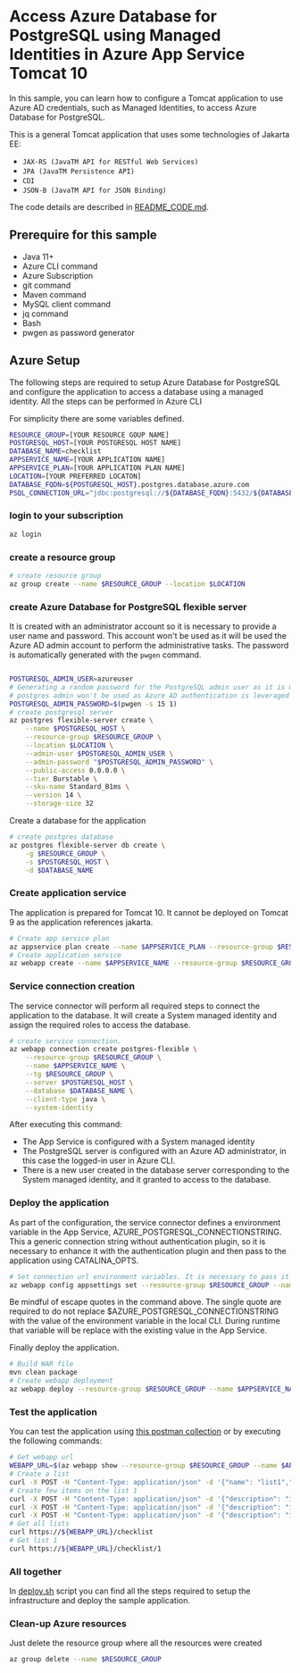# Access Azure Database for PostgreSQL using Managed Identities in Azure App Service Tomcat 10

In this sample, you can learn how to configure a Tomcat application to use Azure AD credentials, such as Managed Identities, to access Azure Database for PostgreSQL.

This is a general Tomcat application that uses some technologies of Jakarta EE:

* `JAX-RS (JavaTM API for RESTful Web Services)` 
* `JPA (JavaTM Persistence API)`
* `CDI`
* `JSON-B (JavaTM API for JSON Binding)`

The code details are described in [README_CODE.md](README_CODE.md).

## Prerequire for this sample

* Java 11+
* Azure CLI command
* Azure Subscription
* git command
* Maven command
* MySQL client command
* jq command
* Bash
* pwgen as password generator

## Azure Setup

The following steps are required to setup Azure Database for PostgreSQL and configure the application to access a database using a managed identity. All the steps can be performed in Azure CLI

For simplicity there are some variables defined.

```bash
RESOURCE_GROUP=[YOUR RESOURCE GOUP NAME]
POSTGRESQL_HOST=[YOUR POSTGRESQL HOST NAME]
DATABASE_NAME=checklist
APPSERVICE_NAME=[YOUR APPLICATION NAME]
APPSERVICE_PLAN=[YOUR APPLICATION PLAN NAME]
LOCATION=[YOUR PREFERRED LOCATON]
DATABASE_FQDN=${POSTGRESQL_HOST}.postgres.database.azure.com
PSQL_CONNECTION_URL="jdbc:postgresql://${DATABASE_FQDN}:5432/${DATABASE_NAME}?sslmode=require&authenticationPluginClassName=com.azure.identity.extensions.jdbc.postgresql.AzurePostgresqlAuthenticationPlugin"
```

### login to your subscription

```bash
az login
```

### create a resource group

```bash
# create resource group
az group create --name $RESOURCE_GROUP --location $LOCATION
```

### create Azure Database for PostgreSQL flexible server

It is created with an administrator account so it is necessary to provide a user name and password. This account won't be used as it will be used the Azure AD admin account to perform the administrative tasks. The password is automatically generated with the `pwgen` command.

```bash

POSTGRESQL_ADMIN_USER=azureuser
# Generating a random password for the PostgreSQL admin user as it is mandatory
# postgres admin won't be used as Azure AD authentication is leveraged also for administering the database
POSTGRESQL_ADMIN_PASSWORD=$(pwgen -s 15 1)
# create postgresql server
az postgres flexible-server create \
    --name $POSTGRESQL_HOST \
    --resource-group $RESOURCE_GROUP \
    --location $LOCATION \
    --admin-user $POSTGRESQL_ADMIN_USER \
    --admin-password "$POSTGRESQL_ADMIN_PASSWORD" \
    --public-access 0.0.0.0 \
    --tier Burstable \
    --sku-name Standard_B1ms \
    --version 14 \
    --storage-size 32 
```

Create a database for the application

```bash
# create postgres database
az postgres flexible-server db create \
    -g $RESOURCE_GROUP \
    -s $POSTGRESQL_HOST \
    -d $DATABASE_NAME
```

### Create application service

The application is prepared for Tomcat 10. It cannot be deployed on Tomcat 9 as the application references jakarta.

```bash
# Create app service plan
az appservice plan create --name $APPSERVICE_PLAN --resource-group $RESOURCE_GROUP --location $LOCATION --sku B1 --is-linux
# Create application service
az webapp create --name $APPSERVICE_NAME --resource-group $RESOURCE_GROUP --plan $APPSERVICE_PLAN --runtime "TOMCAT:10.0-java11"
```

### Service connection creation

The service connector will perform all required steps to connect the application to the database. It will create a System managed identity and assign the required roles to access the database.

```bash
# create service connection. 
az webapp connection create postgres-flexible \
    --resource-group $RESOURCE_GROUP \
    --name $APPSERVICE_NAME \
    --tg $RESOURCE_GROUP \
    --server $POSTGRESQL_HOST \
    --database $DATABASE_NAME \
    --client-type java \
    --system-identity
```

After executing this command:

* The App Service is configured with a System managed identity
* The PostgreSQL server is configured with an Azure AD administrator, in this case the logged-in user in Azure CLI.
* There is a new user created in the database server corresponding to the System managed identity, and it granted to access to the database.

### Deploy the application

As part of the configuration, the service connector defines a environment variable in the App Service, AZURE_POSTGRESQL_CONNECTIONSTRING. This a generic connection string without authentication plugin, so it is necessary to enhance it with the authentication plugin and then pass to the application using CATALINA_OPTS.

```bash
# Set connection url environment variables. It is necessary to pass it on CATALINA_OPTS environment variable
az webapp config appsettings set --resource-group $RESOURCE_GROUP --name $APPSERVICE_NAME --settings 'CATALINA_OPTS=-DdbUrl="${AZURE_POSTGRESQL_CONNECTIONSTRING}&authenticationPluginClassName=com.azure.identity.extensions.jdbc.postgresql.AzurePostgresqlAuthenticationPlugin"'
```

Be mindful of escape quotes in the command above. The single quote are required to do not replace $AZURE_POSTGRESQL_CONNECTIONSTRING with the value of the environment variable in the local CLI. During runtime that variable will be replace with the existing value in the App Service.

Finally deploy the application.

```bash
# Build WAR file
mvn clean package
# Create webapp deployment
az webapp deploy --resource-group $RESOURCE_GROUP --name $APPSERVICE_NAME --src-path target/app.war --type war
```

### Test the application

You can test the application using [this postman collection](./postman/check-lists-request.postman_collection.json) or by executing the following commands:

```bash
# Get webapp url
WEBAPP_URL=$(az webapp show --resource-group $RESOURCE_GROUP --name $APPSERVICE_NAME --query defaultHostName -o tsv)
# Create a list
curl -X POST -H "Content-Type: application/json" -d '{"name": "list1","date": "2022-03-21T00:00:00","description": "Sample checklist"}' https://${WEBAPP_URL}/checklist
# Create few items on the list 1
curl -X POST -H "Content-Type: application/json" -d '{"description": "item 1"}' https://${WEBAPP_URL}/checklist/1/item
curl -X POST -H "Content-Type: application/json" -d '{"description": "item 2"}' https://${WEBAPP_URL}/checklist/1/item
curl -X POST -H "Content-Type: application/json" -d '{"description": "item 3"}' https://${WEBAPP_URL}/checklist/1/item
# Get all lists
curl https://${WEBAPP_URL}/checklist
# Get list 1
curl https://${WEBAPP_URL}/checklist/1
```

### All together

In [deploy.sh](azure/deploy-on-tomcat.sh) script you can find all the steps required to setup the infrastructure and deploy the sample application.

### Clean-up Azure resources

Just delete the resource group where all the resources were created

```bash
az group delete --name $RESOURCE_GROUP
```
